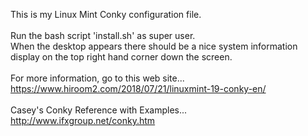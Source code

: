 This is my Linux Mint Conky configuration file.<br><br>
Run the bash script 'install.sh' as super user.<br>
When the desktop appears there should be a nice system information display on the top right hand corner down the screen.<br><br>
For more information, go to this web site...<br>
https://www.hiroom2.com/2018/07/21/linuxmint-19-conky-en/<br><br>
Casey's Conky Reference with Examples...<br>
http://www.ifxgroup.net/conky.htm
